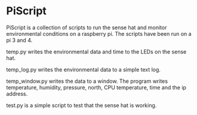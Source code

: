 # PiScript


PiScript is a collection of scripts to run the sense hat and monitor environmental conditions on a raspberry pi. The scripts have been run on a pi 3 and 4.

temp.py writes the environmental data and time to the LEDs on the sense hat.

temp_log.py writes the environmental data to a simple text log.

temp_window.py writes the data to a window. The program writes temperature, humidity, pressure, north, CPU temperature, time and the ip address.

test.py is a simple script to test that the sense hat is working.
